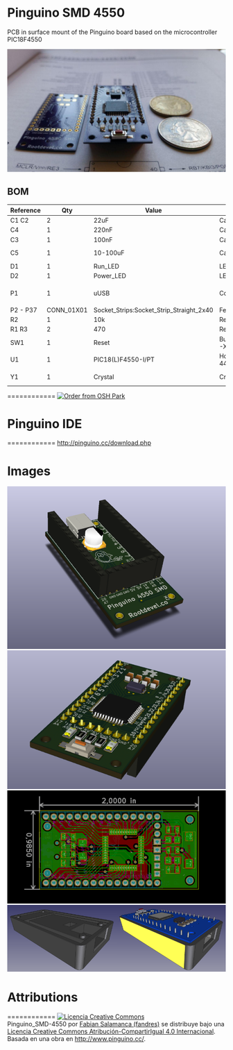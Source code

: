 # Pinguino SMD 4550

PCB in surface mount of the Pinguino board based on the microcontroller PIC18F4550 

![Pinguino_SMD-4550](/images/Pinguino_SMD-4550.jpg)

## BOM 
Reference | Qty | Value | Footprint | Package
----- | ---------- | -------- | -------- | --------
C1 C2  | 2 | 22uF | Capacitors_SMD:C_1206 | 1206
C4  | 1 | 220nF | Capacitors_SMD:C_1206 | 1206
C3  | 1 | 100nF | Capacitors_SMD:C_1206 | 1206
C5  | 1 | 10-100uF | Capacitors_SMD:c_elec_6.3x5.3 | Capa-e 6x5
D1  | 1 | Run_LED | LEDs:LED_1206 | 1206
D2  | 1 | Power_LED | LEDs:LED_1206 | 1206
P1  | 1 | uUSB | Connect:USB_Mini-B | USB Female mini B 
P2 - P37 | CONN_01X01 | Socket_Strips:Socket_Strip_Straight_2x40 | Female SIL 40 Pin
R2  | 1 | 10k | Resistors_SMD:R_1206 | 1206
R1 R3  | 2 | 470 | Resistors_SMD:R_1206 | 1206
SW1  | 1 | Reset | Buttons_Switches_SMD:SW_SPST_REED_CT05-XXXX-G1 | Sw SMD 1181
U1  | 1 | PIC18(L)F4550-I/PT | Housings_QFP:TQFP-44_10x10mm_Pitch0.8mm | TQFP-44
Y1  | 1 | Crystal | Crystal SMD:Crystal_SMD_5032_2Pads | 5032 2 Pads

============
<a href="https://oshpark.com/shared_projects/jECuWxMT"><img src="https://oshpark.com/assets/badge-5b7ec47045b78aef6eb9d83b3bac6b1920de805e9a0c227658eac6e19a045b9c.png" alt="Order from OSH Park"></img></a>

# Pinguino IDE
============
http://pinguino.cc/download.php

# Images
![3DF_Pinguino_SMD-4550](/images/3D_View-F.png)
![3DB_Pinguino_SMD-4550](/images/3D_View-B.png)
![PCB_Pinguino_SMD-4550](/images/PCB_Kicad.png)
![Cape_Pinguino_SMD-2550](/images/case-Pinguino_SMD-4550.png)

# Attributions
============
<a rel="license" href="http://creativecommons.org/licenses/by-sa/4.0/"><img alt="Licencia Creative Commons" style="border-width:0" src="https://i.creativecommons.org/l/by-sa/4.0/88x31.png" /></a><br /><span xmlns:dct="http://purl.org/dc/terms/" property="dct:title">Pinguino_SMD-4550</span> por <a xmlns:cc="http://creativecommons.org/ns#" href="https://github.com/fandres/pinguino_SMD-4550" property="cc:attributionName" rel="cc:attributionURL">Fabian Salamanca (fandres)</a> se distribuye bajo una <a rel="license" href="http://creativecommons.org/licenses/by-sa/4.0/">Licencia Creative Commons Atribución-CompartirIgual 4.0 Internacional</a>.<br />Basada en una obra en <a xmlns:dct="http://purl.org/dc/terms/" href="http://www.pinguino.cc/" rel="dct:source">http://www.pinguino.cc/</a>.